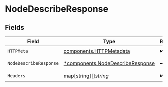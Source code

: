 # NodeDescribeResponse


## Fields

| Field                                                                               | Type                                                                                | Required                                                                            | Description                                                                         |
| ----------------------------------------------------------------------------------- | ----------------------------------------------------------------------------------- | ----------------------------------------------------------------------------------- | ----------------------------------------------------------------------------------- |
| `HTTPMeta`                                                                          | [components.HTTPMetadata](../../models/components/httpmetadata.md)                  | :heavy_check_mark:                                                                  | N/A                                                                                 |
| `NodeDescribeResponse`                                                              | [*components.NodeDescribeResponse](../../models/components/nodedescriberesponse.md) | :heavy_minus_sign:                                                                  | Description of a node                                                               |
| `Headers`                                                                           | map[string][]*string*                                                               | :heavy_check_mark:                                                                  | N/A                                                                                 |